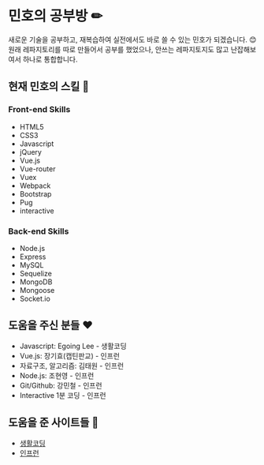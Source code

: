 # 민호의 공부방 ✏
새로운 기술을 공부하고, 재복습하여 실전에서도 바로 쓸 수 있는 민호가 되겠습니다. 😊<br>
원래 레파지토리를 따로 만들어서 공부를 했었으나, 안쓰는 레파지토지도 많고 난잡해보여서 하나로 통합합니다.

## 현재 민호의 스킬 🚀
### Front-end Skills
* HTML5
* CSS3
* Javascript
* jQuery
* Vue.js
* Vue-router
* Vuex
* Webpack
* Bootstrap
* Pug
* interactive

### Back-end Skills
* Node.js
* Express
* MySQL
* Sequelize
* MongoDB
* Mongoose
* Socket.io

## 도움을 주신 분들 ♥
* Javascript: Egoing Lee - 생활코딩
* Vue.js: 장기효(캡틴판교) - 인프런
* 자료구조, 알고리즘: 김태원 - 인프런
* Node.js: 조현영 - 인프런
* Git/Github: 강민철 - 인프런
* Interactive 1분 코딩 - 인프런

## 도움을 준 사이트들 💎
* <a href="https://opentutorials.org/">생활코딩</a>
* <a href="https://www.inflearn.com/">인프런</a>
